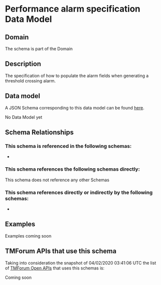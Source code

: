 # Performance alarm specification Data Model

## Domain

The  schema is part of the  Domain

## Description

The specification of how to populate the alarm fields when generating a threshold crossing alarm.

## Data model

A JSON Schema corresponding to this data model can be found
[here](https://github.com/tmforum-rand/schemas/blob/candidates/Common/PerformanceAlarmSpecification.schema.json).

No Data Model yet

## Schema Relationships

### This schema is referenced in the following schemas:

-

### This schema references the following schemas directly:

This schema does not reference any other Schemas

### This schema references directly or indirectly by the following schemas:

-



## Examples

Examples coming soon

## TMForum APIs that use this schema

Taking into consideration the snapshot of 04/02/2020 03:41:06 UTC the list of [TMForum Open APIs](https://www.tmforum.org/open-apis/) that uses this schemas is:

Coming soon